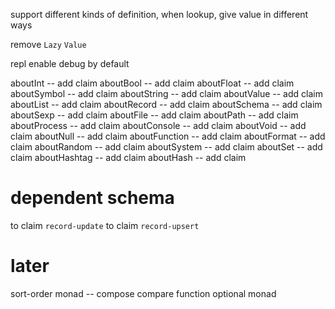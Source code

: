 support different kinds of definition, when lookup, give value in different ways

remove `Lazy` `Value`

repl enable debug by default

aboutInt -- add claim
aboutBool -- add claim
aboutFloat -- add claim
aboutSymbol -- add claim
aboutString -- add claim
aboutValue -- add claim
aboutList -- add claim
aboutRecord -- add claim
aboutSchema -- add claim
aboutSexp -- add claim
aboutFile -- add claim
aboutPath -- add claim
aboutProcess -- add claim
aboutConsole -- add claim
aboutVoid -- add claim
aboutNull -- add claim
aboutFunction -- add claim
aboutFormat -- add claim
aboutRandom -- add claim
aboutSystem -- add claim
aboutSet -- add claim
aboutHashtag -- add claim
aboutHash -- add claim

# dependent schema

to claim `record-update`
to claim `record-upsert`

# later

sort-order monad -- compose compare function
optional monad
